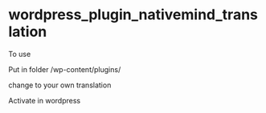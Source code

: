 # wordpress_plugin_nativemind_translation

To use

Put in folder /wp-content/plugins/

change to your own translation

Activate in wordpress